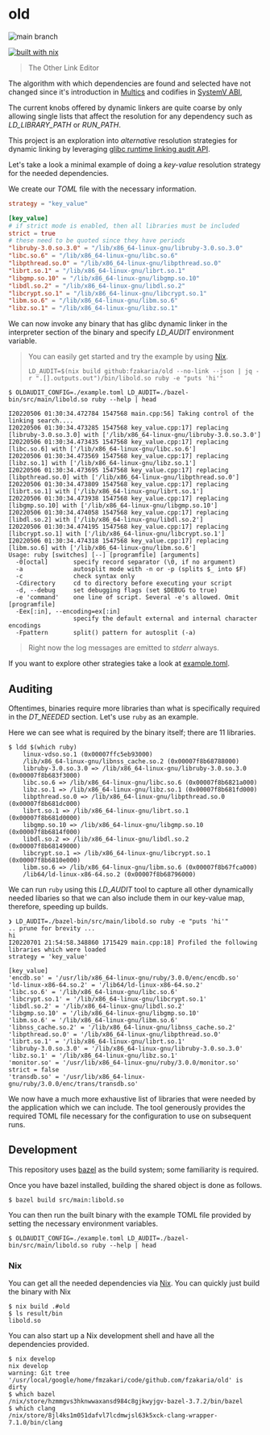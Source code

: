 # old

![main branch](https://github.com/fzakaria/old/actions/workflows/actions.yml/badge.svg)

[![built with nix](https://builtwithnix.org/badge.svg)](https://builtwithnix.org)


> The Other Link Editor

The algorithm with which dependencies are found and selected have not changed since it's introduction in [Multics](https://en.wikipedia.org/wiki/Multics) and codifies in [SystemV ABI](http://www.sco.com/developers/devspecs/gabi41.pdf),

The current knobs offered by dynamic linkers are quite coarse by only allowing single lists that affect the resolution for any dependency such as _LD_LIBRARY_PATH_ or _RUN_PATH_.

This project is an exploration into _alternative_ resolution strategies for dynamic linking by leveraging [glibc runtime linking audit API](https://man7.org/linux/man-pages/man7/rtld-audit.7.html).

Let's take a look a minimal example of doing a _key-value_ resolution strategy for the needed dependencies.

We create our _TOML_ file with the necessary information.
```toml
strategy = "key_value"

[key_value]
# if strict mode is enabled, then all libraries must be included
strict = true
# these need to be quoted since they have periods
"libruby-3.0.so.3.0" = "/lib/x86_64-linux-gnu/libruby-3.0.so.3.0"
"libc.so.6" = "/lib/x86_64-linux-gnu/libc.so.6"
"libpthread.so.0" = "/lib/x86_64-linux-gnu/libpthread.so.0"
"librt.so.1" = "/lib/x86_64-linux-gnu/librt.so.1"
"libgmp.so.10" = "/lib/x86_64-linux-gnu/libgmp.so.10"
"libdl.so.2" = "/lib/x86_64-linux-gnu/libdl.so.2"
"libcrypt.so.1" = "/lib/x86_64-linux-gnu/libcrypt.so.1"
"libm.so.6" = "/lib/x86_64-linux-gnu/libm.so.6"
"libz.so.1" = "/lib/x86_64-linux-gnu/libz.so.1"
```

We can now invoke any binary that has glibc dynamic linker in the interpreter section of the binary and specify _LD_AUDIT_ environment variable.

> You can easily get started and try the example by using [Nix](https://nixos.org).
>
> `LD_AUDIT=$(nix build github:fzakaria/old --no-link --json | jq -r ".[].outputs.out")/bin/libold.so ruby -e "puts 'hi'"
`

```console
$ OLDAUDIT_CONFIG=./example.toml LD_AUDIT=./bazel-bin/src/main/libold.so ruby --help | head

I20220506 01:30:34.472784 1547568 main.cpp:56] Taking control of the linking search....
I20220506 01:30:34.473285 1547568 key_value.cpp:17] replacing [libruby-3.0.so.3.0] with ['/lib/x86_64-linux-gnu/libruby-3.0.so.3.0']
I20220506 01:30:34.473435 1547568 key_value.cpp:17] replacing [libc.so.6] with ['/lib/x86_64-linux-gnu/libc.so.6']
I20220506 01:30:34.473569 1547568 key_value.cpp:17] replacing [libz.so.1] with ['/lib/x86_64-linux-gnu/libz.so.1']
I20220506 01:30:34.473695 1547568 key_value.cpp:17] replacing [libpthread.so.0] with ['/lib/x86_64-linux-gnu/libpthread.so.0']
I20220506 01:30:34.473809 1547568 key_value.cpp:17] replacing [librt.so.1] with ['/lib/x86_64-linux-gnu/librt.so.1']
I20220506 01:30:34.473938 1547568 key_value.cpp:17] replacing [libgmp.so.10] with ['/lib/x86_64-linux-gnu/libgmp.so.10']
I20220506 01:30:34.474058 1547568 key_value.cpp:17] replacing [libdl.so.2] with ['/lib/x86_64-linux-gnu/libdl.so.2']
I20220506 01:30:34.474195 1547568 key_value.cpp:17] replacing [libcrypt.so.1] with ['/lib/x86_64-linux-gnu/libcrypt.so.1']
I20220506 01:30:34.474318 1547568 key_value.cpp:17] replacing [libm.so.6] with ['/lib/x86_64-linux-gnu/libm.so.6']
Usage: ruby [switches] [--] [programfile] [arguments]
  -0[octal]       specify record separator (\0, if no argument)
  -a              autosplit mode with -n or -p (splits $_ into $F)
  -c              check syntax only
  -Cdirectory     cd to directory before executing your script
  -d, --debug     set debugging flags (set $DEBUG to true)
  -e 'command'    one line of script. Several -e's allowed. Omit [programfile]
  -Eex[:in], --encoding=ex[:in]
                  specify the default external and internal character encodings
  -Fpattern       split() pattern for autosplit (-a)
```

> Right now the log messages are emitted to _stderr_ always.

If you want to explore other strategies take a look at [example.toml](example.toml).

## Auditing

Oftentimes, binaries require more libraries than what is specifically required in the _DT_NEEDED_ section.
Let's use `ruby` as an example.

Here we can see what is required by the binary itself; there are 11 libraries.
```console
$ ldd $(which ruby)
	linux-vdso.so.1 (0x00007ffc5eb93000)
	/lib/x86_64-linux-gnu/libnss_cache.so.2 (0x00007f8b68788000)
	libruby-3.0.so.3.0 => /lib/x86_64-linux-gnu/libruby-3.0.so.3.0 (0x00007f8b683f3000)
	libc.so.6 => /lib/x86_64-linux-gnu/libc.so.6 (0x00007f8b6821a000)
	libz.so.1 => /lib/x86_64-linux-gnu/libz.so.1 (0x00007f8b681fd000)
	libpthread.so.0 => /lib/x86_64-linux-gnu/libpthread.so.0 (0x00007f8b681dc000)
	librt.so.1 => /lib/x86_64-linux-gnu/librt.so.1 (0x00007f8b681d0000)
	libgmp.so.10 => /lib/x86_64-linux-gnu/libgmp.so.10 (0x00007f8b6814f000)
	libdl.so.2 => /lib/x86_64-linux-gnu/libdl.so.2 (0x00007f8b68149000)
	libcrypt.so.1 => /lib/x86_64-linux-gnu/libcrypt.so.1 (0x00007f8b6810e000)
	libm.so.6 => /lib/x86_64-linux-gnu/libm.so.6 (0x00007f8b67fca000)
	/lib64/ld-linux-x86-64.so.2 (0x00007f8b68796000)
```

We can run `ruby` using this _LD_AUDIT_ tool to capture all other dynamically needed libaries so that we can also
include them in our key-value map, therefore, speeding up builds.

```console
❯ LD_AUDIT=./bazel-bin/src/main/libold.so ruby -e "puts 'hi'"
.. prune for brevity ...
hi
I20220701 21:54:58.348860 1715429 main.cpp:18] Profiled the following libraries which were loaded
strategy = 'key_value'

[key_value]
'encdb.so' = '/usr/lib/x86_64-linux-gnu/ruby/3.0.0/enc/encdb.so'
'ld-linux-x86-64.so.2' = '/lib64/ld-linux-x86-64.so.2'
'libc.so.6' = '/lib/x86_64-linux-gnu/libc.so.6'
'libcrypt.so.1' = '/lib/x86_64-linux-gnu/libcrypt.so.1'
'libdl.so.2' = '/lib/x86_64-linux-gnu/libdl.so.2'
'libgmp.so.10' = '/lib/x86_64-linux-gnu/libgmp.so.10'
'libm.so.6' = '/lib/x86_64-linux-gnu/libm.so.6'
'libnss_cache.so.2' = '/lib/x86_64-linux-gnu/libnss_cache.so.2'
'libpthread.so.0' = '/lib/x86_64-linux-gnu/libpthread.so.0'
'librt.so.1' = '/lib/x86_64-linux-gnu/librt.so.1'
'libruby-3.0.so.3.0' = '/lib/x86_64-linux-gnu/libruby-3.0.so.3.0'
'libz.so.1' = '/lib/x86_64-linux-gnu/libz.so.1'
'monitor.so' = '/usr/lib/x86_64-linux-gnu/ruby/3.0.0/monitor.so'
strict = false
'transdb.so' = '/usr/lib/x86_64-linux-gnu/ruby/3.0.0/enc/trans/transdb.so'
```

We now have a much more exhaustive list of libraries that were needed by the application which we can include.
The tool generously provides the required TOML file necessary for the configuration to use on subsequent runs.

## Development

This repository uses [bazel](https://docs.bazel.build/) as the build system; some familiarity is required.

Once you have bazel installed, building the shared object is done as follows.
```console
$ bazel build src/main:libold.so
```

You can then run the built binary with the example TOML file provided by setting the necessary environment variables.

```console
$ OLDAUDIT_CONFIG=./example.toml LD_AUDIT=./bazel-bin/src/main/libold.so ruby --help | head
```

### Nix

You can get all the needed dependencies via [Nix](https://nixos.org).
You can quickly just build the binary with Nix
```console
$ nix build .#old
$ ls result/bin
libold.so
```

You can also start up a Nix development shell and have all the dependencies provided.
```console
$ nix develop
nix develop
warning: Git tree '/usr/local/google/home/fmzakari/code/github.com/fzakaria/old' is dirty
$ which bazel
/nix/store/hzmmgvs3hknwwaxansd984c8gjkwyjgv-bazel-3.7.2/bin/bazel
$ which clang
/nix/store/8jl4ks1m051dafvl7lcdmwjsl63k5xck-clang-wrapper-7.1.0/bin/clang
```
